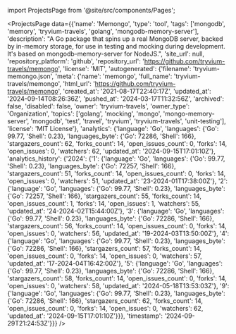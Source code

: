 
import ProjectsPage from '@site/src/components/Pages';

<ProjectsPage
    data={{'name': 'Memongo', 'type': 'tool', 'tags': ['mongodb', 'memory', 'tryvium-travels', 'golang', 'mongodb-memory-server'], 'description': "A Go package that spins up a real MongoDB server, backed by in-memory storage, for use in testing and mocking during development. It's based on mongodb-memory-server for NodeJS.", 'site_url': null, 'repository_platform': 'github', 'repository_url': 'https://github.com/tryvium-travels/memongo', 'license': 'MIT', 'autogenerated': {'filename': 'tryvium-memongo.json', 'meta': {'name': 'memongo', 'full_name': 'tryvium-travels/memongo', 'html_url': 'https://github.com/tryvium-travels/memongo', 'created_at': '2021-08-17T22:40:17Z', 'updated_at': '2024-09-14T08:26:36Z', 'pushed_at': '2024-03-17T11:32:56Z', 'archived': false, 'disabled': false, 'owner': 'tryvium-travels', 'owner_type': 'Organization', 'topics': ['golang', 'mocking', 'mongo', 'mongo-memory-server', 'mongodb', 'test', 'travel', 'tryvium', 'tryvium-travels', 'unit-testing'], 'license': 'MIT License'}, 'analytics': {'language': 'Go', 'languages': {'Go': 99.77, 'Shell': 0.23}, 'languages_byte': {'Go': 72286, 'Shell': 166}, 'stargazers_count': 62, 'forks_count': 14, 'open_issues_count': 0, 'forks': 14, 'open_issues': 0, 'watchers': 62, 'updated_at': '2024-09-15T17:01:10Z'}, 'analytics_history': {'2024': {'1': {'language': 'Go', 'languages': {'Go': 99.77, 'Shell': 0.23}, 'languages_byte': {'Go': 72257, 'Shell': 166}, 'stargazers_count': 51, 'forks_count': 14, 'open_issues_count': 0, 'forks': 14, 'open_issues': 0, 'watchers': 51, 'updated_at': '23-2024-01T17:38:00Z'}, '2': {'language': 'Go', 'languages': {'Go': 99.77, 'Shell': 0.23}, 'languages_byte': {'Go': 72257, 'Shell': 166}, 'stargazers_count': 55, 'forks_count': 14, 'open_issues_count': 1, 'forks': 14, 'open_issues': 1, 'watchers': 55, 'updated_at': '24-2024-02T15:44:00Z'}, '3': {'language': 'Go', 'languages': {'Go': 99.77, 'Shell': 0.23}, 'languages_byte': {'Go': 72286, 'Shell': 166}, 'stargazers_count': 56, 'forks_count': 14, 'open_issues_count': 0, 'forks': 14, 'open_issues': 0, 'watchers': 56, 'updated_at': '19-2024-03T13:50:00Z'}, '4': {'language': 'Go', 'languages': {'Go': 99.77, 'Shell': 0.23}, 'languages_byte': {'Go': 72286, 'Shell': 166}, 'stargazers_count': 57, 'forks_count': 14, 'open_issues_count': 0, 'forks': 14, 'open_issues': 0, 'watchers': 57, 'updated_at': '17-2024-04T16:42:00Z'}, '5': {'language': 'Go', 'languages': {'Go': 99.77, 'Shell': 0.23}, 'languages_byte': {'Go': 72286, 'Shell': 166}, 'stargazers_count': 58, 'forks_count': 14, 'open_issues_count': 0, 'forks': 14, 'open_issues': 0, 'watchers': 58, 'updated_at': '2024-05-18T13:53:03Z'}, '9': {'language': 'Go', 'languages': {'Go': 99.77, 'Shell': 0.23}, 'languages_byte': {'Go': 72286, 'Shell': 166}, 'stargazers_count': 62, 'forks_count': 14, 'open_issues_count': 0, 'forks': 14, 'open_issues': 0, 'watchers': 62, 'updated_at': '2024-09-15T17:01:10Z'}}}, 'timestamp': '2024-09-29T21:24:53Z'}}}
/>
